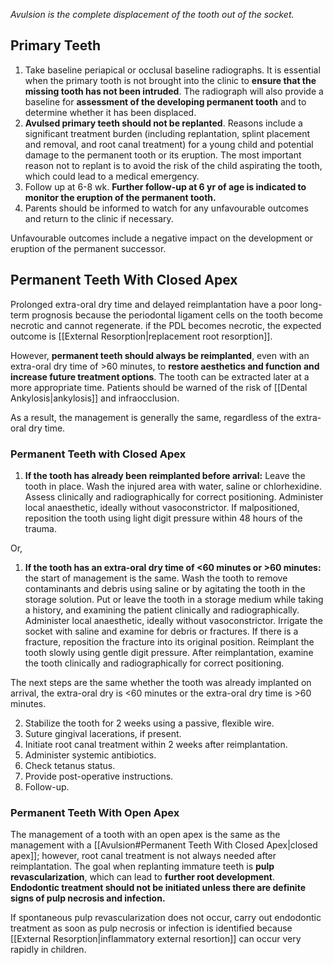 *Avulsion is the complete displacement of the tooth out of the socket.*

## Primary Teeth
1. Take baseline periapical or occlusal baseline radiographs. It is essential when the primary tooth is not brought into the clinic to **ensure that the missing tooth has not been intruded**. The radiograph will also provide a baseline for **assessment of the developing permanent tooth** and to determine whether it has been displaced.
2. **Avulsed primary teeth should not be replanted**. Reasons include a significant treatment burden (including replantation, splint placement and removal, and root canal treatment) for a young child and potential damage to the permanent tooth or its eruption. The most important reason not to replant is to avoid the risk of the child aspirating the tooth, which could lead to a medical emergency.
3. Follow up at 6-8 wk. **Further follow-up at 6 yr of age is indicated to monitor the eruption of the permanent tooth.**
4. Parents should be informed to watch for any unfavourable outcomes and return to the clinic if necessary. 

Unfavourable outcomes include a negative impact on the development or eruption of the permanent successor.

## Permanent Teeth With Closed Apex
Prolonged extra-oral dry time and delayed reimplantation have a poor long-term prognosis because the periodontal ligament cells on the tooth become necrotic and cannot regenerate. if the PDL becomes necrotic, the expected outcome is [[External Resorption|replacement root resorption]].

However, **permanent teeth should always be reimplanted**, even with an extra-oral dry time of >60 minutes, to **restore aesthetics and function and increase future treatment options**. The tooth can be extracted later at a more appropriate time. Patients should be warned of the risk of [[Dental Ankylosis|ankylosis]] and infraocclusion.

As a result, the management is generally the same, regardless of the extra-oral dry time. 

### Permanent Teeth with Closed Apex
1. **If the tooth has already been reimplanted before arrival:** Leave the tooth in place. Wash the injured area with water, saline or chlorhexidine. Assess clinically and radiographically for correct positioning. Administer local anaesthetic, ideally without vasoconstrictor. If malpositioned, reposition the tooth using light digit pressure within 48 hours of the trauma.

Or,

1. **If the tooth has an extra-oral dry time of <60 minutes or >60 minutes:** the start of management is the same. Wash the tooth to remove contaminants and debris using saline or by agitating the tooth in the storage solution. Put or leave the tooth in a storage medium while taking a history, and examining the patient clinically and radiographically. Administer local anaesthetic, ideally without vasoconstrictor. Irrigate the socket with saline and examine for debris or fractures. If there is a fracture, reposition the fracture into its original position. Reimplant the tooth slowly using gentle digit pressure. After reimplantation, examine the tooth clinically and radiographically for correct positioning.

The next steps are the same whether the tooth was already implanted on arrival, the extra-oral dry is <60 minutes or the extra-oral dry time is >60 minutes.

2. Stabilize the tooth for 2 weeks using a passive, flexible wire.
3. Suture gingival lacerations, if present.
4. Initiate root canal treatment within 2 weeks after reimplantation.
5. Administer systemic antibiotics.
6. Check tetanus status.
7. Provide post-operative instructions.
8. Follow-up.

### Permanent Teeth With Open Apex

The management of a tooth with an open apex is the same as the management with a [[Avulsion#Permanent Teeth With Closed Apex|closed apex]]; however, root canal treatment is not always needed after reimplantation. The goal when replanting immature teeth is **pulp revascularization**, which can lead to **further root development**. **Endodontic treatment should not be initiated unless there are definite signs of pulp necrosis and infection.**

If spontaneous pulp revascularization does not occur, carry out endodontic treatment as soon as pulp necrosis or infection is identified because [[External Resorption|inflammatory external resortion]] can occur very rapidly in children. 